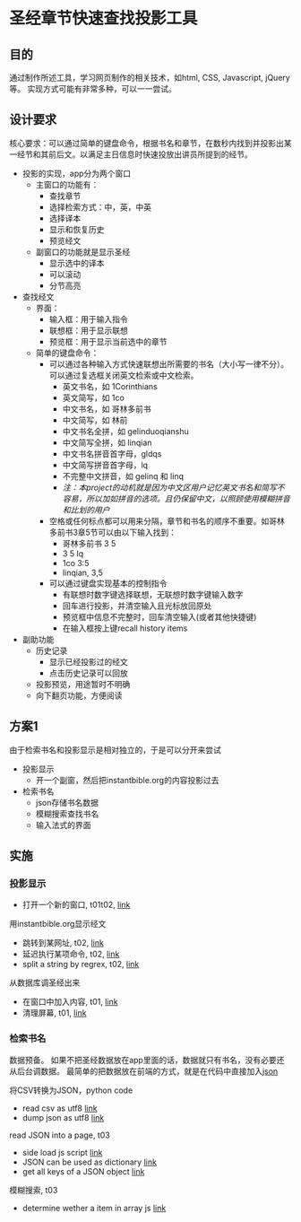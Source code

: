 # 圣经章节快速查找投影工具

## 目的
通过制作所述工具，学习网页制作的相关技术，如html, CSS, Javascript, jQuery等。
实现方式可能有非常多种，可以一一尝试。

## 设计要求
核心要求：可以通过简单的键盘命令，根据书名和章节，在数秒内找到并投影出某一经节和其前后文。以满足主日信息时快速投放出讲员所提到的经节。
- 投影的实现，app分为两个窗口
    - 主窗口的功能有：
        - 查找章节
        - 选择检索方式：中，英，中英
        - 选择译本
        - 显示和恢复历史
        - 预览经文
    - 副窗口的功能就是显示圣经
        - 显示选中的译本
        - 可以滚动
        - 分节高亮
- 查找经文
    - 界面：
        - 输入框：用于输入指令
        - 联想框：用于显示联想
        - 预览框：用于显示当前选中的章节
    - 简单的键盘命令：
        - 可以通过各种输入方式快速联想出所需要的书名（大小写一律不分）。可以通过复选框关闭英文检索或中文检索。
            - 英文书名，如 1Corinthians 
            - 英文简写，如 1co
            - 中文书名，如 哥林多前书
            - 中文简写，如 林前
            - 中文书名全拼，如 gelinduoqianshu
            - 中文简写全拼，如 linqian
            - 中文书名拼音首字母，gldqs
            - 中文简写拼音首字母，lq
            - 不完整中文拼音，如 gelinq 和 linq
            - *注：本project的动机就是因为中文区用户记忆英文书名和简写不容易，所以加如拼音的选项。且仍保留中文，以照顾使用模糊拼音和比划的用户*
        - 空格或任何标点都可以用来分隔，章节和书名的顺序不重要。如哥林多前书3章5节可以由以下输入找到：
            - 哥林多前书 3 5
            - 3 5 lq
            - 1co 3:5
            - linqian, 3,5
        - 可以通过键盘实现基本的控制指令
            - 有联想时数字键选择联想，无联想时数字键输入数字
            - 回车进行投影，并清空输入且光标放回原处
            - 预览框中信息不完整时，回车清空输入(或者其他快捷键)
            - 在输入框按上键recall history items
- 副助功能
    - 历史记录
        - 显示已经投影过的经文
        - 点击历史记录可以回放
    - 投影预览，用途暂时不明确
    - 向下翻页功能，方便阅读

## 方案1
由于检索书名和投影显示是相对独立的，于是可以分开来尝试
- 投影显示
    - 开一个副窗，然后把instantbible.org的内容投影过去
- 检索书名
    - json存储书名数据
    - 模糊搜索查找书名
    - 输入法式的界面

## 实施

### 投影显示
- 打开一个新的窗口, t01t02, [link](https://www.w3schools.com/jsref/met_win_open.asp)

用instantbible.org显示经文
- 跳转到某网址, t02, [link](https://stackoverflow.com/a/506004)
- 延迟执行某项命令, t02, [link](https://www.w3schools.com/jsref/met_win_settimeout.asp)
- split a string by regrex, t02, [link](https://stackoverflow.com/a/10346754)

从数据库调圣经出来
- 在窗口中加入内容, t01, [link](https://www.w3schools.com/jsref/met_document_createelement.asp)
- 清理屏幕, t01, [link](https://stackoverflow.com/a/9967560)

### 检索书名
数据预备。
如果不把圣经数据放在app里面的话，数据就只有书名，没有必要还从后台调数据。
最简单的把数据放在前端的方式，就是在代码中直接加入[json](https://www.w3schools.com/js/js_json.asp)

将CSV转换为JSON，python code
- read csv as utf8 [link](https://stackoverflow.com/a/14786752)
- dump json as utf8 [link](https://stackoverflow.com/a/18337754)

read JSON into a page, t03
- side load js script [link](https://www.w3schools.com/js/js_whereto.asp)
- JSON can be used as dictionary [link](https://www.w3schools.com/js/js_json_objects.asp)
- get all keys of a JSON object [link](https://stackoverflow.com/a/46009173)

模糊搜索, t03
- determine wether a item in array js [link](https://stackoverflow.com/a/2555311)